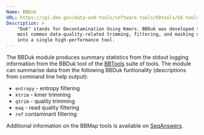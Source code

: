 ```yaml
---
Name: BBDuk
URL: https://jgi.doe.gov/data-and-tools/software-tools/bbtools/bb-tools-user-guide/bbduk-guide/
Description: >
	"Duk" stands for Decontamination Using Kmers. BBDuk was developed to combine 
	most common data-quality-related trimming, filtering, and masking operations 
	into a single high-performance tool.
---
```


The BBDuk module produces summary statistics from the stdout logging information
from the BBDuk tool of the [BBTools](http://jgi.doe.gov/data-and-tools/bbtools/bb-tools-user-guide/) suite of tools. The module can summarise data from the following BBDuk funtionality
(descriptions from command line help output):

- `entropy` - entropy filtering
- `ktrim` - kmer trimming
- `qtrim` - quality trimming
- `maq` - read quality filtering
- `ref` contaminant filtering

Additional information on the BBMap tools is available on
[SeqAnswers](http://seqanswers.com/forums/showthread.php?t=41057).
